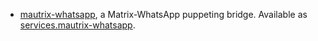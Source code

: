 - [mautrix-whatsapp](https://docs.mau.fi/bridges/go/whatsapp/index.html), a Matrix-WhatsApp puppeting bridge. Available as [services.mautrix-whatsapp](#opt-services.mautrix-whatsapp.enable).
